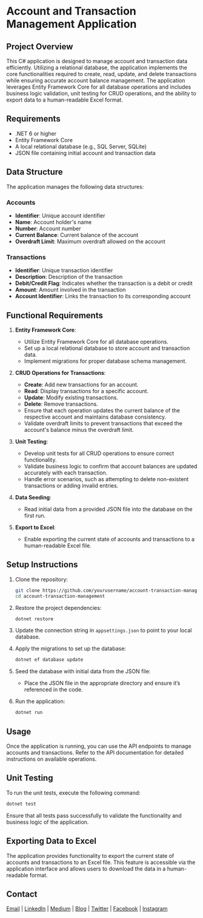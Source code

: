 # Account and Transaction Management Application

## Project Overview

This C# application is designed to manage account and transaction data efficiently. Utilizing a relational database, the application implements the core functionalities required to create, read, update, and delete transactions while ensuring accurate account balance management. The application leverages Entity Framework Core for all database operations and includes business logic validation, unit testing for CRUD operations, and the ability to export data to a human-readable Excel format.

## Requirements

- .NET 6 or higher
- Entity Framework Core
- A local relational database (e.g., SQL Server, SQLite)
- JSON file containing initial account and transaction data

## Data Structure

The application manages the following data structures:

### Accounts
- **Identifier**: Unique account identifier
- **Name**: Account holder's name
- **Number**: Account number
- **Current Balance**: Current balance of the account
- **Overdraft Limit**: Maximum overdraft allowed on the account

### Transactions
- **Identifier**: Unique transaction identifier
- **Description**: Description of the transaction
- **Debit/Credit Flag**: Indicates whether the transaction is a debit or credit
- **Amount**: Amount involved in the transaction
- **Account Identifier**: Links the transaction to its corresponding account

## Functional Requirements

1. **Entity Framework Core**:
   - Utilize Entity Framework Core for all database operations.
   - Set up a local relational database to store account and transaction data.
   - Implement migrations for proper database schema management.

2. **CRUD Operations for Transactions**:
   - **Create**: Add new transactions for an account.
   - **Read**: Display transactions for a specific account.
   - **Update**: Modify existing transactions.
   - **Delete**: Remove transactions.
   - Ensure that each operation updates the current balance of the respective account and maintains database consistency.
   - Validate overdraft limits to prevent transactions that exceed the account's balance minus the overdraft limit.

3. **Unit Testing**:
   - Develop unit tests for all CRUD operations to ensure correct functionality.
   - Validate business logic to confirm that account balances are updated accurately with each transaction.
   - Handle error scenarios, such as attempting to delete non-existent transactions or adding invalid entries.

4. **Data Seeding**:
   - Read initial data from a provided JSON file into the database on the first run.

5. **Export to Excel**:
   - Enable exporting the current state of accounts and transactions to a human-readable Excel file.

## Setup Instructions

1. Clone the repository:
   ```bash
   git clone https://github.com/yourusername/account-transaction-management.git
   cd account-transaction-management
   ```

2. Restore the project dependencies:
   ```bash
   dotnet restore
   ```

3. Update the connection string in `appsettings.json` to point to your local database.

4. Apply the migrations to set up the database:
   ```bash
   dotnet ef database update
   ```

5. Seed the database with initial data from the JSON file:
   - Place the JSON file in the appropriate directory and ensure it’s referenced in the code.

6. Run the application:
   ```bash
   dotnet run
   ```

## Usage

Once the application is running, you can use the API endpoints to manage accounts and transactions. Refer to the API documentation for detailed instructions on available operations.

## Unit Testing

To run the unit tests, execute the following command:
```bash
dotnet test
```

Ensure that all tests pass successfully to validate the functionality and business logic of the application.

## Exporting Data to Excel

The application provides functionality to export the current state of accounts and transactions to an Excel file. This feature is accessible via the application interface and allows users to download the data in a human-readable format.

## Contact
<a href="mailto:sanghvi_kavish@yahoo.in">Email</a> | <a href="https://www.linkedin.com/in/kavishsanghvi">LinkedIn</a> | <a href="https://www.medium.com/@kavishsanghvi">Medium</a> | <a href="https://kavishsanghviblog.wordpress.com">Blog</a> | <a href="https://twitter.com/kavishsanghvi25">Twitter</a> | <a href="https://www.facebook.com/kavish.sanghvi.5">Facebook</a> | <a href="https://www.instagram.com/kavishsanghvi96">Instagram</a>
